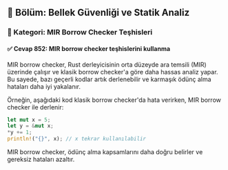 ## 📘 Bölüm: Bellek Güvenliği ve Statik Analiz
### 🔹 Kategori: MIR Borrow Checker Teşhisleri
#### ✅ Cevap 852: MIR borrow checker teşhislerini kullanma

MIR borrow checker, Rust derleyicisinin orta düzeyde ara temsili (MIR) üzerinde çalışır ve klasik borrow checker'a göre daha hassas analiz yapar. Bu sayede, bazı geçerli kodlar artık derlenebilir ve karmaşık ödünç alma hataları daha iyi yakalanır.

Örneğin, aşağıdaki kod klasik borrow checker'da hata verirken, MIR borrow checker ile derlenir:

```rust
let mut x = 5;
let y = &mut x;
*y += 1;
println!("{}", x); // x tekrar kullanılabilir
```

MIR borrow checker, ödünç alma kapsamlarını daha doğru belirler ve gereksiz hataları azaltır.
